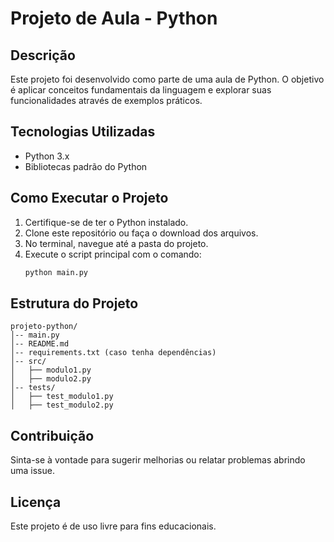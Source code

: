 # Projeto de Aula - Python

## Descrição
Este projeto foi desenvolvido como parte de uma aula de Python. O objetivo é aplicar conceitos fundamentais da linguagem e explorar suas funcionalidades através de exemplos práticos.

## Tecnologias Utilizadas
- Python 3.x
- Bibliotecas padrão do Python

## Como Executar o Projeto
1. Certifique-se de ter o Python instalado.
2. Clone este repositório ou faça o download dos arquivos.
3. No terminal, navegue até a pasta do projeto.
4. Execute o script principal com o comando:
   ```sh
   python main.py
   ```

## Estrutura do Projeto
```
projeto-python/
│-- main.py
│-- README.md
│-- requirements.txt (caso tenha dependências)
│-- src/
│   ├── modulo1.py
│   ├── modulo2.py
│-- tests/
│   ├── test_modulo1.py
│   ├── test_modulo2.py
```

## Contribuição
Sinta-se à vontade para sugerir melhorias ou relatar problemas abrindo uma issue.

## Licença
Este projeto é de uso livre para fins educacionais.

